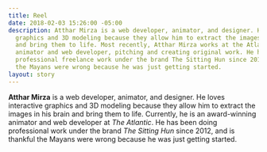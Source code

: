 ```yaml
---
title: Reel
date: 2018-02-03 15:26:00 -05:00
description: Atthar Mirza is a web developer, animator, and designer. He loves interactive
  graphics and 3D modeling because they allow him to extract the images in his brain
  and bring them to life. Most recently, Atthar Mirza works at the Atlantic as a professional
  animator and web developer, pitching and creating original work. He has been doing
  professional freelance work under the brand The Sitting Hun since 2012, and is thankful
  the Mayans were wrong because he was just getting started.
layout: story
---
```


**Atthar Mirza** is a web developer, animator, and designer. He loves interactive graphics and 3D modeling because they allow him to extract the images in his brain and bring them to life. Currently, he is an award-winning animator and web developer at *The Atlantic*. He has been doing professional work under the brand *The Sitting Hun* since 2012, and is thankful the Mayans were wrong because he was just getting started.
